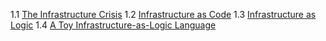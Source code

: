 1.1 [The Infrastructure Crisis](1.1_The_Infrastructure_Crisis)
1.2 [Infrastructure as Code](1.2_Infrastructure_as_Code)
1.3 [Infrastructure as Logic](1.3_Infrastructure_as_Logic)
1.4 [A Toy Infrastructure-as-Logic Language](1.4_A_Toy_Infrastructure-as-Logic_Language)
